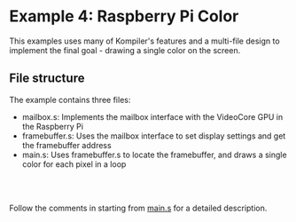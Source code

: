 # Example 4: Raspberry Pi Color

This examples uses many of Kompiler's features and a multi-file design to implement the final goal - drawing a single color on the screen.

## File structure

The example contains three files:
 - mailbox.s: Implements the mailbox interface with the VideoCore GPU in the Raspberry Pi
 - framebuffer.s: Uses the mailbox interface to set display settings and get the framebuffer address
 - main.s: Uses framebuffer.s to locate the framebuffer, and draws a single color for each pixel in a loop

<br>
<br>

Follow the comments in starting from [main.s](/docs/examples/04_raspberry_pi_color/main.s) for a detailed description.